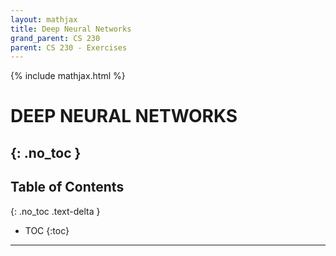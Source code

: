 ```yaml
---
layout: mathjax
title: Deep Neural Networks
grand_parent: CS 230
parent: CS 230 - Exercises
---
```

{% include mathjax.html %}
# DEEP NEURAL NETWORKS
{: .no_toc }
---
## Table of Contents
{: .no_toc .text-delta }
- TOC
{:toc}
---

